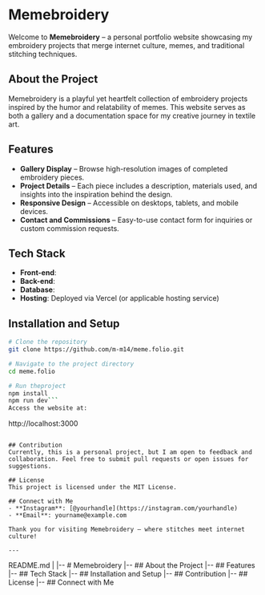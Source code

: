 # Memebroidery

Welcome to **Memebroidery** – a personal portfolio website showcasing my embroidery projects that merge internet culture, memes, and traditional stitching techniques.

## About the Project
Memebroidery is a playful yet heartfelt collection of embroidery projects inspired by the humor and relatability of memes. This website serves as both a gallery and a documentation space for my creative journey in textile art.

## Features
- **Gallery Display** – Browse high-resolution images of completed embroidery pieces.
- **Project Details** – Each piece includes a description, materials used, and insights into the inspiration behind the design.
- **Responsive Design** – Accessible on desktops, tablets, and mobile devices.
- **Contact and Commissions** – Easy-to-use contact form for inquiries or custom commission requests.

## Tech Stack
- **Front-end**: 
- **Back-end**: 
- **Database**: 
- **Hosting**: Deployed via Vercel (or applicable hosting service)

## Installation and Setup
```bash
# Clone the repository
git clone https://github.com/m-m14/meme.folio.git

# Navigate to the project directory
cd meme.folio

# Run theproject
npm install
npm run dev```
Access the website at:
```
http://localhost:3000
```

## Contribution
Currently, this is a personal project, but I am open to feedback and collaboration. Feel free to submit pull requests or open issues for suggestions.

## License
This project is licensed under the MIT License.

## Connect with Me
- **Instagram**: [@yourhandle](https://instagram.com/yourhandle)
- **Email**: yourname@example.com

Thank you for visiting Memebroidery – where stitches meet internet culture!

---

```
README.md
|
|-- # Memebroidery
|-- ## About the Project
|-- ## Features
|-- ## Tech Stack
|-- ## Installation and Setup
|-- ## Contribution
|-- ## License
|-- ## Connect with Me
```


